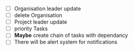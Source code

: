 - [ ] Organisation leader update
- [ ] delete Organisation
- [ ] Project leader update
- [ ] priority Tasks
- [ ] **Maybe** create chain of tasks with dependancy
- [ ] There will be alert system for notifications
